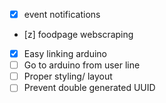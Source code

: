 - [x] event notifications
- [z] foodpage webscraping
- [x] Easy linking arduino
- [ ] Go to arduino from user line
- [ ] Proper styling/ layout
- [ ] Prevent double generated UUID
